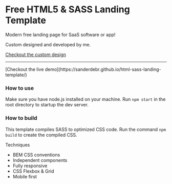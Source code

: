 # Free HTML5 & SASS Landing Template

Modern free landing page for SaaS software or app!

Custom designed and developed by me. 

[Checkout the custom design](https://dribbble.com/shots/14445192-Landing-page-template)
<hr/>
[Checkout the live demo](https://sanderdebr.github.io/html-sass-landing-template/)

### How to use

Make sure you have node.js installed on your machine. Run `npm start` in the root directory to startup the dev server.

### How to build

This template compiles SASS to optimized CSS code. Run the command `npm build` to create the compiled CSS.

Techniques
* BEM CSS conventions
* Independent components
* Fully responsive
* CSS Flexbox & Grid
* Mobile first
